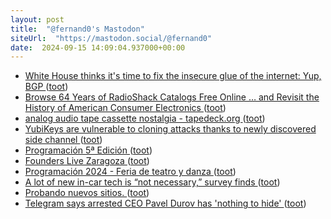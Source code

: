 ```yaml
---
layout: post
title:  "@fernand0's Mastodon"
siteUrl:  "https://mastodon.social/@fernand0"
date:  2024-09-15 14:09:04.937000+00:00
---
```

*  [White House thinks it's time to fix the insecure glue of the internet: Yup, BGP ](https://www.theregister.com/2024/09/03/white_house_bgp_security) ([toot](https://mastodon.social/@fernand0/113141962829476357))
*  [Browse 64 Years of RadioShack Catalogs Free Online … and Revisit the History of American Consumer Electronics ](https://www.openculture.com/2024/08/browse-64-years-of-radioshack-catalogs-free-online.htm) ([toot](https://mastodon.social/@fernand0/113141248477505696))
*  [analog audio tape cassette nostalgia - tapedeck.org ](http://www.tapedeck.org) ([toot](https://mastodon.social/@fernand0/113141055910510856))
*  [YubiKeys are vulnerable to cloning attacks thanks to newly discovered side channel ](https://arstechnica.com/security/2024/09/yubikeys-are-vulnerable-to-cloning-attacks-thanks-to-newly-discovered-side-channel) ([toot](https://mastodon.social/@fernand0/113140857055220874))
*  [Programación 5ª Edición ](https://festivalvocalsaulus.com/programacion-5a-edicio) ([toot](https://mastodon.social/@fernand0/113140603475550982))
*  [Founders Live Zaragoza ](https://www.eventbrite.com/e/founders-live-zaragoza-tickets-99968926650) ([toot](https://mastodon.social/@fernand0/113140375238235346))
*  [Programación 2024 - Feria de teatro y danza ](https://feriadeteatroydanza.com/index.php/programacion-2024) ([toot](https://mastodon.social/@fernand0/113139748241176720))
*  [A lot of new in-car tech is “not necessary,” survey finds ](https://arstechnica.com/cars/2024/08/ai-good-passenger-infotainment-screens-bad-says-car-technology-survey) ([toot](https://mastodon.social/@fernand0/113139031437418817))
*  [Probando nuevos sitios. ](https://avecesunafoto.wordpress.com/2024/09/14/probando-nuevos-sitios) ([toot](https://mastodon.social/@fernand0/113137183555858302))
*  [Telegram says arrested CEO Pavel Durov has 'nothing to hide' ](https://www.bbc.com/news/articles/cp8ne8r1yy0) ([toot](https://mastodon.social/@fernand0/113137098877444287))
